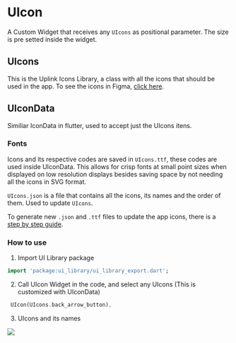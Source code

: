 # UIcon

A Custom Widget that receives any `UIcons` as positional parameter. The size is pre setted inside the widget.

## UIcons 

This is the Uplink Icons Library, a class with all the icons that should be used in the app. To see the icons in Figma, [click here](https://www.figma.com/file/u39Gdsq7qgNe59SQy9HQNu/Satellite.im-Uplink-Library?node-id=184%3A846).

## UIconData 

Similiar IconData in flutter, used to accept just the UIcons itens.

### Fonts

Icons and its respective codes are saved in ``UIcons.ttf``, these codes are used inside UIconData. This allows for crisp fonts at small point sizes when displayed on low resolution displays besides saving space by not needing all the icons in SVG format.

``UIcons.json`` is a file that contains all the icons, its names and the order of them. Used to update ``UIcons``.

To generate new `.json` and `.ttf` files to update the app icons, there is a [step by step guide](https://docs.google.com/document/d/1dFHWPLT_k5WGoImKciAFJyqpFvpJc_PO/edit#heading=h.30j0zll).

### How to use 

1. Import UI Library package 

```dart
import 'package:ui_library/ui_library_export.dart';
```
2. Call UIcon Widget in the code, and select any UIcons (This is customized with UIconData)

```dart
 UIcon(UIcons.back_arrow_button),
```

3. UIcons and its names

<img src='ui_library/_media/uicons.png'></img>
